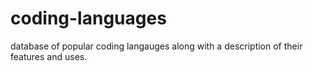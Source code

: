 # coding-languages
database of popular coding langauges along with a description of their features and uses.
